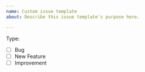 ```yaml
---
name: Custom issue template
about: Describe this issue template's purpose here.

---
```


Type:
- [ ] Bug
- [ ] New Feature
- [ ] Improvement
